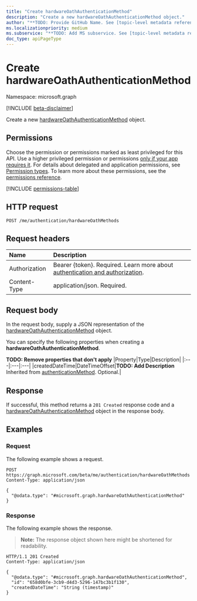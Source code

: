 ```yaml
---
title: "Create hardwareOathAuthenticationMethod"
description: "Create a new hardwareOathAuthenticationMethod object."
author: "**TODO: Provide GitHub Name. See [topic-level metadata reference](https://aka.ms/msgo?pagePath=Document-APIs/Guidelines/Metadata)**"
ms.localizationpriority: medium
ms.subservice: "**TODO: Add MS subservice. See [topic-level metadata reference](https://aka.ms/msgo?pagePath=Document-APIs/Guidelines/Metadata)**"
doc_type: apiPageType
---
```


# Create hardwareOathAuthenticationMethod

Namespace: microsoft.graph

[!INCLUDE [beta-disclaimer](../../includes/beta-disclaimer.md)]

Create a new [hardwareOathAuthenticationMethod](../resources/hardwareoathauthenticationmethod.md) object.

## Permissions

Choose the permission or permissions marked as least privileged for this API. Use a higher privileged permission or permissions [only if your app requires it](/graph/permissions-overview#best-practices-for-using-microsoft-graph-permissions). For details about delegated and application permissions, see [Permission types](/graph/permissions-overview#permission-types). To learn more about these permissions, see the [permissions reference](/graph/permissions-reference).

<!-- {
  "blockType": "permissions",
  "name": "authentication-post-hardwareoathmethods-permissions"
}
-->
[!INCLUDE [permissions-table](../includes/permissions/authentication-post-hardwareoathmethods-permissions.md)]

## HTTP request

<!-- {
  "blockType": "ignored"
}
-->
``` http
POST /me/authentication/hardwareOathMethods
```

## Request headers

|Name|Description|
|:---|:---|
|Authorization|Bearer {token}. Required. Learn more about [authentication and authorization](/graph/auth/auth-concepts).|
|Content-Type|application/json. Required.|

## Request body

In the request body, supply a JSON representation of the [hardwareOathAuthenticationMethod](../resources/hardwareoathauthenticationmethod.md) object.

You can specify the following properties when creating a **hardwareOathAuthenticationMethod**.

**TODO: Remove properties that don't apply**
|Property|Type|Description|
|:---|:---|:---|
|createdDateTime|DateTimeOffset|**TODO: Add Description** Inherited from [authenticationMethod](../resources/authenticationmethod.md). Optional.|



## Response

If successful, this method returns a `201 Created` response code and a [hardwareOathAuthenticationMethod](../resources/hardwareoathauthenticationmethod.md) object in the response body.

## Examples

### Request

The following example shows a request.
<!-- {
  "blockType": "request",
  "name": "create_hardwareoathauthenticationmethod_from_"
}
-->
``` http
POST https://graph.microsoft.com/beta/me/authentication/hardwareOathMethods
Content-Type: application/json

{
  "@odata.type": "#microsoft.graph.hardwareOathAuthenticationMethod"
}
```


### Response

The following example shows the response.
>**Note:** The response object shown here might be shortened for readability.
<!-- {
  "blockType": "response",
  "truncated": true,
  "@odata.type": "microsoft.graph.hardwareOathAuthenticationMethod"
}
-->
``` http
HTTP/1.1 201 Created
Content-Type: application/json

{
  "@odata.type": "#microsoft.graph.hardwareOathAuthenticationMethod",
  "id": "658d0bfe-3cb9-d4d3-5296-147bc3b1f130",
  "createdDateTime": "String (timestamp)"
}
```


